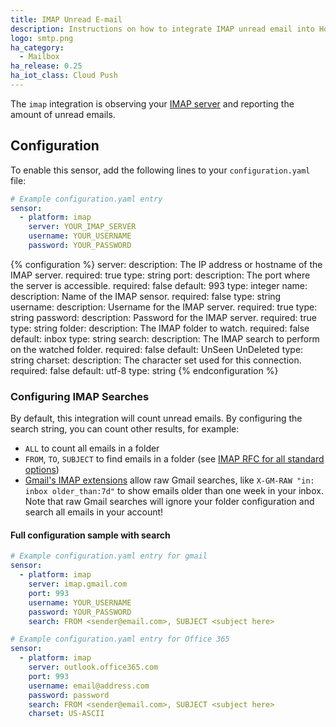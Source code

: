 ```yaml
---
title: IMAP Unread E-mail
description: Instructions on how to integrate IMAP unread email into Home Assistant.
logo: smtp.png
ha_category:
  - Mailbox
ha_release: 0.25
ha_iot_class: Cloud Push
---
```


The `imap` integration is observing your [IMAP server](https://en.wikipedia.org/wiki/Internet_Message_Access_Protocol) and reporting the amount of unread emails.

## Configuration

To enable this sensor, add the following lines to your `configuration.yaml` file:

```yaml
# Example configuration.yaml entry
sensor:
  - platform: imap
    server: YOUR_IMAP_SERVER
    username: YOUR_USERNAME
    password: YOUR_PASSWORD
```

{% configuration %}
server:
  description: The IP address or hostname of the IMAP server.
  required: true
  type: string
port:
  description: The port where the server is accessible.
  required: false
  default: 993
  type: integer
name:
  description: Name of the IMAP sensor.
  required: false
  type: string
username:
  description: Username for the IMAP server.
  required: true
  type: string
password:
  description: Password for the IMAP server.
  required: true
  type: string
folder:
  description: The IMAP folder to watch.
  required: false
  default: inbox
  type: string
search:
  description: The IMAP search to perform on the watched folder.
  required: false
  default: UnSeen UnDeleted
  type: string
charset:
  description: The character set used for this connection.
  required: false
  default: utf-8
  type: string
{% endconfiguration %}

### Configuring IMAP Searches

By default, this integration will count unread emails. By configuring the search string, you can count other results, for example:

* `ALL` to count all emails in a folder
* `FROM`, `TO`, `SUBJECT` to find emails in a folder (see [IMAP RFC for all standard options](https://tools.ietf.org/html/rfc3501#section-6.4.4))
* [Gmail's IMAP extensions](https://developers.google.com/gmail/imap/imap-extensions) allow raw Gmail searches, like `X-GM-RAW "in: inbox older_than:7d"` to show emails older than one week in your inbox. Note that raw Gmail searches will ignore your folder configuration and search all emails in your account!

#### Full configuration sample with search

```yaml
# Example configuration.yaml entry for gmail
sensor:
  - platform: imap
    server: imap.gmail.com
    port: 993
    username: YOUR_USERNAME
    password: YOUR_PASSWORD
    search: FROM <sender@email.com>, SUBJECT <subject here>

# Example configuration.yaml entry for Office 365
sensor:
  - platform: imap
    server: outlook.office365.com
    port: 993
    username: email@address.com
    password: password
    search: FROM <sender@email.com>, SUBJECT <subject here>
    charset: US-ASCII
```
